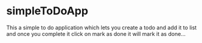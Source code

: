 # simpleToDoApp
This a simple to do application which lets you create a todo and add it to list and once you complete it click on mark as done it will mark it as done...
